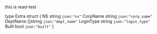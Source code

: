 this is read-test


type Extra struct {
	NS        string   `json:"ns"`
	CorpName  string   `json:"corp_name"`
	DeptName  []string `json:"dept_name"`
	LoginType string   `json:"login_type"`
	Built     bool     `json:"built"`
}

